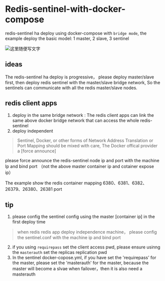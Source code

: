 # Redis-sentinel-with-docker-compose
redis-sentinel ha deploy using docker-compose with `bridge mode`, the example deploy the basic model: 1 master, 2 slave, 3 sentinel  

![这里随便写文字](https://imgkr.cn-bj.ufileos.com/6145772a-0cfd-4760-8edf-450d2f1bd405.png)



## ideas
The redis-sentinel ha deploy is progressive， please deploy master/slave first, then  deploy redis sentinel with the master/slave bridge network, So the sentinels can communicate with all the redis master/slave nodes.

## redis client apps
 1. deploy in the same  bridge network 
   : The  redis client apps can link the same above  docker bridge network that can access the whole redis-sentinel
 2.  deploy independent 
  > Sentinel, Docker, or other forms of Network Address Translation or Port Mapping should be mixed with care, The Docker offical provider a  [force announce] 
  
  please force announce  the redis-sentinel node ip and  port with the machine Ip and bind port （not the above  master container ip and cotainer expose ip）  
  
  The example show the redis container mapping 6380、6381、6382、26379、26380、26381 port

   
## tip
1. please  config the sentinel config using the master [container ip] in the first deploy time
  >  when redis redis app deploy independence machine， please config the sentinel.conf with the  machine ip and  bind port
2. if you using `requirepass` set the client access pwd, please ensure usinng the `masterauth` set the replicas replication pwd
3. In the sentinel docker-copose.yml, if you have set the 'requirepass' for  the master, please set the 'masterauth' for the master,
   because the master will become a slvae when failover，then it is also need a masterauth
